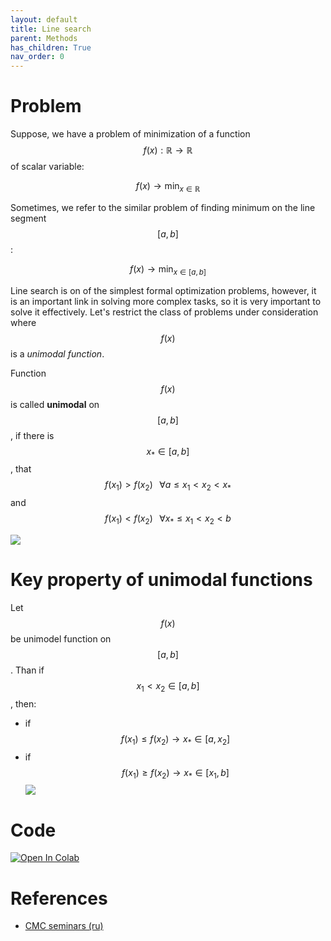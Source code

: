 ```yaml
---
layout: default
title: Line search
parent: Methods
has_children: True
nav_order: 0
---
```

# Problem

Suppose, we have a problem of minimization of a function $$f(x): \mathbb{R} \to \mathbb{R}$$ of scalar variable:

$$
f(x) \to \min_{x \in \mathbb{R}}
$$

Sometimes, we refer to the similar problem of finding minimum on the line segment $$[a,b]$$:

$$
f(x) \to \min_{x \in [a,b]}
$$

Line search is on of the simplest formal optimization problems, however, it is an important link in solving more complex tasks, so it is very important to solve it effectively. Let's restrict the class of problems under consideration where $$f(x)$$ is a *unimodal function*.

Function $$f(x)$$ is called **unimodal** on $$[a, b]$$, if there is $$x_* \in [a, b]$$, that $$f(x_1) > f(x_2) \;\;\; \forall a \le x_1 < x_2 < x_*$$ and $$f(x_1) < f(x_2) \;\;\; \forall x_* \le x_1 < x_2 < b$$

![](../unimodal.png)

# Key property of unimodal functions

Let $$f(x)$$ be unimodel function on $$[a, b]$$. Than if $$x_1 < x_2 \in [a, b]$$, then:
* if $$f(x_1) \leq f(x_2) \to x_* \in [a, x_2]$$
* if $$f(x_1) \geq f(x_2) \to x_* \in [x_1, b]$$
![](../unimodal_pro.gif)

# Code
[![Open In Colab](https://colab.research.google.com/assets/colab-badge.svg#button)](https://colab.research.google.com/github/MerkulovDaniil/optim/blob/master/assets/Notebooks/Line_search.ipynb)

# References
* [CMC seminars (ru)](http://www.machinelearning.ru/wiki/images/4/4d/MOMO16_min1d.pdf)

